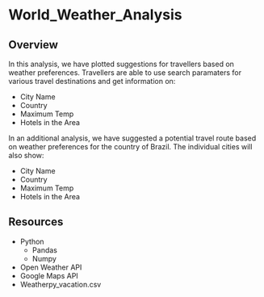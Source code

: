 # World_Weather_Analysis

## Overview

In this analysis, we have plotted suggestions for travellers based on weather preferences.  Travellers are able to use search paramaters for various travel destinations and get information on:
  - City Name
  - Country
  - Maximum Temp
  - Hotels in the Area

In an additional analysis, we have suggested a potential travel route based on weather preferences for the country of Brazil.  The individual cities will also show:
  - City Name
  - Country
  - Maximum Temp
  - Hotels in the Area
 

## Resources
  - Python
    - Pandas
    - Numpy
  - Open Weather API
  - Google Maps API
  - Weatherpy_vacation.csv
